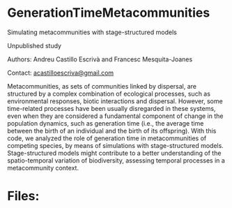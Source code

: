 # GenerationTimeMetacommunities
Simulating metacommunities with stage-structured models

Unpublished study

Authors: Andreu Castillo Escrivà and Francesc Mesquita-Joanes

Contact: acastilloescriva@gmail.com

Metacommunities, as sets of communities linked by dispersal, are structured by a complex combination of ecological processes, such as environmental responses, biotic interactions and dispersal. However, some time-related processes have been usually disregarded in these systems, even when they are considered a fundamental component of change in the population dynamics, such as generation time (i.e., the average time between the birth of an individual and the birth of its offspring). With this code, we analyzed the role of generation time in metacommunities of competing species, by means of simulations with stage-structured models. Stage-structured models might contribute to a better understanding of the spatio-temporal variation of biodiversity, assessing temporal processes in a metacommunity context.

# Files:

